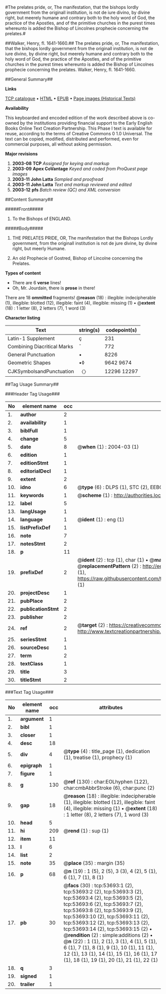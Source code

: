 #The prelates pride, or, The manifestation, that the bishops lordly government from the originall institution, is not de iure divino, by divine right, but meerely humane and contrary both to the holy word of God, the practice of the Apostles, and of the primitive churches in the purest times whereunto is added the Bishop of Lincolnes prophecie concerning the prelates.#

##Walker, Henry, fl. 1641-1660.##
The prelates pride, or, The manifestation, that the bishops lordly government from the originall institution, is not de iure divino, by divine right, but meerely humane and contrary both to the holy word of God, the practice of the Apostles, and of the primitive churches in the purest times whereunto is added the Bishop of Lincolnes prophecie concerning the prelates.
Walker, Henry, fl. 1641-1660.

##General Summary##

**Links**

[TCP catalogue](http://www.ota.ox.ac.uk/tcp/)  • 
[HTML](http://tei.it.ox.ac.uk/tcp/Texts-HTML/free/A67/A67227.html)  • 
[EPUB](http://tei.it.ox.ac.uk/tcp/Texts-EPUB/free/A67/A67227.epub) • 
[Page images (Historical Texts)](https://data.historicaltexts.jisc.ac.uk/view?pubId=eebo-12084972e&pageId=eebo-12084972e-53693-1)

**Availability**

This keyboarded and encoded edition of the
	       work described above is co-owned by the institutions
	       providing financial support to the Early English Books
	       Online Text Creation Partnership. This Phase I text is
	       available for reuse, according to the terms of Creative
	       Commons 0 1.0 Universal. The text can be copied,
	       modified, distributed and performed, even for
	       commercial purposes, all without asking permission.

**Major revisions**

1. __2003-08__ __TCP__ *Assigned for keying and markup*
1. __2003-09__ __Apex CoVantage__ *Keyed and coded from ProQuest page images*
1. __2003-11__ __John Latta__ *Sampled and proofread*
1. __2003-11__ __John Latta__ *Text and markup reviewed and edited*
1. __2003-12__ __pfs__ *Batch review (QC) and XML conversion*

##Content Summary##

#####Front#####

1. To the Bishops of ENGLAND.

#####Body#####

1. THE PRELATES PRIDE, OR, The manifestation that the Bishops Lordly government, from the originall institution is not de jure divine, by divine right, but meerly Humane.

1. An old Prophecie of Gostred, Bishop of Lincolne concerning the Prelates.

**Types of content**

  * There are 6 **verse** lines!
  * Oh, Mr. Jourdain, there is **prose** in there!

There are 18 **ommitted** fragments! 
 @__reason__ (18) : illegible: indecipherable (1), illegible: blotted (12), illegible: faint (4), illegible: missing (1)  •  @__extent__ (18) : 1 letter (8), 2 letters (7), 1 word (3)

**Character listing**


|Text|string(s)|codepoint(s)|
|---|---|---|
|Latin-1 Supplement|ç|231|
|Combining             Diacritical Marks|̄|772|
|General Punctuation|•|8226|
|Geometric Shapes|▪◊|9642 9674|
|CJKSymbolsandPunctuation|〈〉|12296 12297|

##Tag Usage Summary##

###Header Tag Usage###

|No|element name|occ|attributes|
|---|---|---|---|
|1.|__author__|2||
|2.|__availability__|1||
|3.|__biblFull__|1||
|4.|__change__|5||
|5.|__date__|8| @__when__ (1) : 2004-03 (1)|
|6.|__edition__|1||
|7.|__editionStmt__|1||
|8.|__editorialDecl__|1||
|9.|__extent__|2||
|10.|__idno__|6| @__type__ (6) : DLPS (1), STC (2), EEBO-CITATION (1), OCLC (1), VID (1)|
|11.|__keywords__|1| @__scheme__ (1) : http://authorities.loc.gov/ (1)|
|12.|__label__|5||
|13.|__langUsage__|1||
|14.|__language__|1| @__ident__ (1) : eng (1)|
|15.|__listPrefixDef__|1||
|16.|__note__|7||
|17.|__notesStmt__|2||
|18.|__p__|11||
|19.|__prefixDef__|2| @__ident__ (2) : tcp (1), char (1)  •  @__matchPattern__ (2) : ([0-9\-]+):([0-9IVX]+) (1), (.+) (1)  •  @__replacementPattern__ (2) : http://eebo.chadwyck.com/downloadtiff?vid=$1&page=$2 (1), https://raw.githubusercontent.com/textcreationpartnership/Texts/master/tcpchars.xml#$1 (1)|
|20.|__projectDesc__|1||
|21.|__pubPlace__|2||
|22.|__publicationStmt__|2||
|23.|__publisher__|2||
|24.|__ref__|2| @__target__ (2) : https://creativecommons.org/publicdomain/zero/1.0/ (1), http://www.textcreationpartnership.org/docs/. (1)|
|25.|__seriesStmt__|1||
|26.|__sourceDesc__|1||
|27.|__term__|2||
|28.|__textClass__|1||
|29.|__title__|3||
|30.|__titleStmt__|2||


###Text Tag Usage###

|No|element name|occ|attributes|
|---|---|---|---|
|1.|__argument__|1||
|2.|__bibl__|1||
|3.|__closer__|1||
|4.|__desc__|18||
|5.|__div__|4| @__type__ (4) : title_page (1), dedication (1), treatise (1), prophecy (1)|
|6.|__epigraph__|1||
|7.|__figure__|1||
|8.|__g__|130| @__ref__ (130) : char:EOLhyphen (122), char:cmbAbbrStroke (6), char:punc (2)|
|9.|__gap__|18| @__reason__ (18) : illegible: indecipherable (1), illegible: blotted (12), illegible: faint (4), illegible: missing (1)  •  @__extent__ (18) : 1 letter (8), 2 letters (7), 1 word (3)|
|10.|__head__|5||
|11.|__hi__|209| @__rend__ (1) : sup (1)|
|12.|__item__|11||
|13.|__l__|6||
|14.|__list__|2||
|15.|__note__|35| @__place__ (35) : margin (35)|
|16.|__p__|68| @__n__ (19) : 1 (5), 2 (5), 3 (3), 4 (2), 5 (1), 6 (1), 7 (1), 8 (1)|
|17.|__pb__|30| @__facs__ (30) : tcp:53693:1 (2), tcp:53693:2 (2), tcp:53693:3 (2), tcp:53693:4 (2), tcp:53693:5 (2), tcp:53693:6 (2), tcp:53693:7 (2), tcp:53693:8 (2), tcp:53693:9 (2), tcp:53693:10 (2), tcp:53693:11 (2), tcp:53693:12 (2), tcp:53693:13 (2), tcp:53693:14 (2), tcp:53693:15 (2)  •  @__rendition__ (2) : simple:additions (2)  •  @__n__ (22) : 1 (1), 2 (1), 3 (1), 4 (1), 5 (1), 6 (1), 7 (1), 8 (1), 9 (1), 10 (1), 11 (1), 12 (1), 13 (1), 14 (1), 15 (1), 16 (1), 17 (1), 18 (1), 19 (1), 20 (1), 21 (1), 22 (1)|
|18.|__q__|3||
|19.|__signed__|1||
|20.|__trailer__|1||
